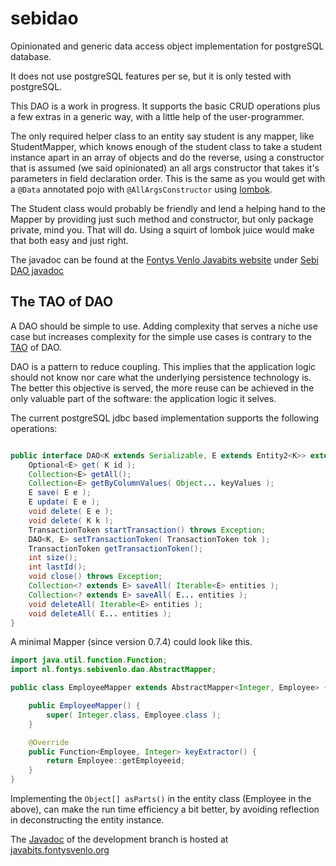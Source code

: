 # sebidao
Opinionated and generic data access object implementation for postgreSQL database.

It does not use postgreSQL features per se, but it is only tested with postgreSQL.

This DAO is a work in progress.
It supports the basic CRUD operations plus a few extras in a generic way, with a little help
of the user-programmer.

The only required helper class to an entity say student is any mapper, like StudentMapper,
which knows enough of the student class to take a student instance apart in an array
of objects and do the reverse, using a constructor that is assumed (we said opinionated) an all args constructor
that takes it's parameters in field declaration order. This is the same as you would get with a `@Data` annotated pojo with
`@AllArgsConstructor` using [lombok](https://projectlombok.org/).

The Student class would probably be friendly and lend a helping hand to the Mapper by providing just such method and constructor, but only package private, mind you. That will do. Using a squirt of lombok juice would make that both easy and just right.

The javadoc can be found at the [Fontys Venlo Javabits website](https://javabits.fontysvenlo.org/) under
[Sebi DAO javadoc](https://javabits.fontysvenlo.org/sebidao/apidocs/index.html)

## The TAO of DAO

A DAO should be simple to use. Adding complexity that serves a niche use case but
increases complexity for the simple use cases is contrary to the [TAO](https://en.wikipedia.org/wiki/Tao) of DAO.

DAO is a pattern to reduce coupling. This implies that the application logic should
not know nor care what the underlying persistence technology is. The better this objective
is served, the more reuse can be achieved in the only valuable part of the software: the application logic it selves.

The current postgreSQL jdbc based implementation supports the following operations:

```Java

public interface DAO<K extends Serializable, E extends Entity2<K>> extends AutoCloseable {
    Optional<E> get( K id );
    Collection<E> getAll();
    Collection<E> getByColumnValues( Object... keyValues );
    E save( E e );
    E update( E e );
    void delete( E e );
    void delete( K k );
    TransactionToken startTransaction() throws Exception;
    DAO<K, E> setTransactionToken( TransactionToken tok );
    TransactionToken getTransactionToken();
    int size();
    int lastId();
    void close() throws Exception;
    Collection<? extends E> saveAll( Iterable<E> entities );
    Collection<? extends E> saveAll( E... entities );
    void deleteAll( Iterable<E> entities );
    void deleteAll( E... entities );
}

```

A minimal Mapper (since version 0.7.4) could look like this.

```Java
import java.util.function.Function;
import nl.fontys.sebivenlo.dao.AbstractMapper;

public class EmployeeMapper extends AbstractMapper<Integer, Employee> {

    public EmployeeMapper() {
        super( Integer.class, Employee.class );
    }

    @Override
    public Function<Employee, Integer> keyExtractor() {
        return Employee::getEmployeeid;
    }
}

```

Implementing the `Object[] asParts()` in the entity class (Employee in the above), can make the
run time efficiency a bit better, by avoiding reflection in deconstructing the entity instance.

The [Javadoc](https://javabits.fontysvenlo.org/sebidao/apidocs/index.html) of the development branch is hosted at [javabits.fontysvenlo.org](https://javabits.fontysvenlo.org/)
